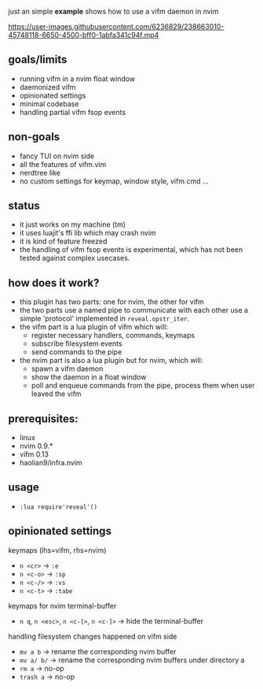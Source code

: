 just an simple **example** shows how to use a vifm daemon in nvim

https://user-images.githubusercontent.com/6236829/238663010-45748118-6650-4500-bff0-1abfa341c94f.mp4

## goals/limits
* running vifm in a nvim float window
* daemonized vifm
* opinionated settings
* minimal codebase
* handling partial vifm fsop events

## non-goals
* fancy TUI on nvim side
* all the features of vifm.vim
* nerdtree like
* no custom settings for keymap, window style, vifm cmd ...

## status
* it just works on my machine (tm)
* it uses luajit's ffi lib which may crash nvim
* it is kind of feature freezed
* the handling of vifm fsop events is experimental, which has not been tested against complex usecases.

## how does it work?
* this plugin has two parts: one for nvim, the other for vifm
* the two parts use a named pipe to communicate with each other use a simple 'protocol' implemented in `reveal.opstr_iter`.
* the vifm part is a lua plugin of vifm which will:
    * register necessary handlers, commands, keymaps
    * subscribe filesystem events
    * send commands to the pipe
* the nvim part is also a lua plugin but for nvim, which will:
    * spawn a vifm daemon
    * show the daemon in a float window
    * poll and enqueue commands from the pipe, process them when user leaved the vifm 

## prerequisites:
* linux
* nvim 0.9.*
* vifm 0.13
* haolian9/infra.nvim

## usage
* `:lua require'reveal'()`

## opinionated settings
keymaps (lhs=vifm, rhs=nvim)
* `n <cr>`  -> `:e`
* `n <c-o>` -> `:sp`
* `n <c-/>` -> `:vs`
* `n <c-t>` -> `:tabe`

keymaps for nvim terminal-buffer
* `n q`, `n <esc>`, `n <c-[>`, `n <c-]>` -> hide the terminal-buffer

handling filesystem changes happened on vifm side
* `mv a b`   -> rename the corresponding nvim buffer
* `mv a/ b/` -> rename the corresponding nvim buffers under directory a
* `rm a`     -> no-op
* `trash a`  -> no-op
